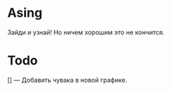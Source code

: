 # Asing

Зайди и узнай! Но ничем хорошим это не кончится.

# Todo

[] — Добавить чувака в новой графике.
